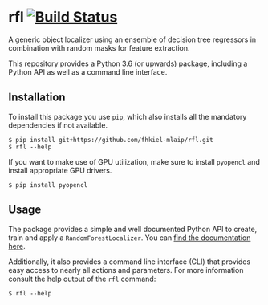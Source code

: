 # rfl [![Build Status](https://travis-ci.com/fhkiel-mlaip/rfl.svg?token=WHxqMPs4z8VYjCAuFKAb&branch=master)](https://travis-ci.com/fhkiel-mlaip/rfl)

A generic object localizer using an ensemble of decision tree regressors in
combination with random masks for feature extraction.

This repository provides a Python 3.6 (or upwards) package, including a
Python API as well as a command line interface.

## Installation

To install this package you use `pip`, which also installs all the
mandatory dependencies if not available.

```shell
$ pip install git+https://github.com/fhkiel-mlaip/rfl.git
$ rfl --help
```

If you want to make use of GPU utilization, make sure to install `pyopencl` and
install appropriate GPU drivers.

```shell
$ pip install pyopencl
```

## Usage

The package provides a simple and well documented Python API to create, train
and apply a `RandomForestLocalizer`. You can [find the documentation here](https://fhkiel-mlaip.github.io/rfl).

Additionally, it also provides a command line interface (CLI) that provides easy
access to nearly all actions and parameters. For more information consult the
help output of the `rfl` command:

```shell
$ rfl --help
```
